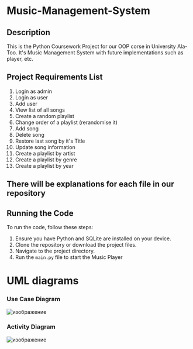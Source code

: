 # Music-Management-System

## Description

This is the Python Coursework Project for our OOP corse in University Ala-Too. It's Music Management System with future implementations such as player, etc. 

## Project Requirements List
1. Login as admin
2. Login as user
3. Add user
4. View list of all songs
5. Create a random playlist
6. Change order of a playlist (rerandomise it)
7. Add song
8. Delete song
9. Restore last song by it's Title
10. Update song information
11. Create a playlist by artist
12. Create a playlist by genre
13. Create a playlist by year

## There will be explanations for each file in our repository

## Running the Code

To run the code, follow these steps:

1. Ensure you have Python and SQLite are installed on your device.
2. Clone the repository or download the project files.
3. Navigate to the project directory.
4. Run the `main.py` file to start the Music Player


# UML diagrams

### Use Case Diagram

![изображение](https://github.com/user-attachments/assets/eb5f7350-a780-4c31-b32a-c2681220184d)


### Activity Diagram

![изображение](https://github.com/user-attachments/assets/43d165f4-ebba-4d71-9166-9a41da852e77)


